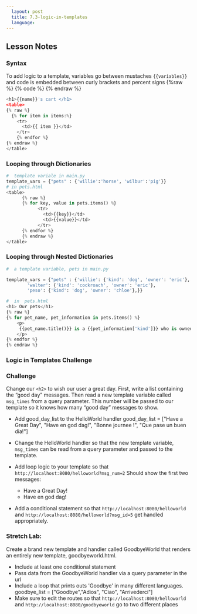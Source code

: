 ```yaml
---
  layout: post
  title: 7.3-logic-in-templates
  language:
---
```

##  Lesson Notes
### Syntax
To add logic to a template, variables go between mustaches `{{variables}}` and code is embedded between curly brackets and percent signs {%raw %} {% code %} {% endraw %}
```python
<h1>{{name}}'s cart </h1>
<table>
{% raw %}
  {% for item in items:%}
    <tr>
      <td>{{ item }}</td>
    </tr>
    {% endfor %}
{% endraw %}
</table>
```

###  Looping through Dictionaries
```python
#  template variale in main.py
template_vars = {"pets" : {'willie':'horse', 'wilbur':'pig'}}
# in pets.html
<table>
      {% raw %}
      {% for key, value in pets.items() %}
            <tr>
              <td>{{key}}</td>
              <td>{{value}}</td>
            </tr>
      {% endfor %}
      {% endraw %}
</table>

```
###  Looping through Nested Dictionaries
```python
#  a template variable, pets in main.py

template_vars = {"pets" : {'willie': {'kind': 'dog', 'owner': 'eric'},
        'walter': {'kind': 'cockroach', 'owner': 'eric'},
        'peso': {'kind': 'dog', 'owner': 'chloe'},}}

#  in  pets.html
<h1> Our pets</h1>
{% raw %}
{% for pet_name, pet_information in pets.items() %}
    <p>
     {{pet_name.title()}} is a {{pet_information['kind']}} who is owned by {{pet_information['owner']}}.
    </p>
{% endfor %}
{% endraw %}
```

### Logic in Templates Challenge
### Challenge
Change our `<h2>` to wish our user a great day. First, write a list containing the “good day” messages. Then read a new template variable called `msg_times` from a query parameter. This number will be passed to our template so it knows  how many “good day” messages to show.

* Add good_day_list to the HelloWorld handler
good_day_list = ["Have a Great Day", "Have en god dag!", "Bonne journee !", "Que pase un buen dia!"]

* Change the HelloWorld handler so that the new template variable, `msg_times` can be read from a query parameter and passed to the template.

* Add loop logic to your template so that
`http://localhost:8080/helloworld?msg_num=2`
  Should show the first two messages:
  * Have a Great Day!
  * Have en god dag!

* Add a conditional statement so that
`http://localhost:8080/helloworld`
and
`http://localhost:8080/helloworld?msg_id=5`
get handled appropriately.


###  Stretch Lab:
Create a brand new template and handler called GoodbyeWorld that renders an entirely new template, goodbyeworld.html.
* Include at least one conditional statement
* Pass data from the GoodbyeWorld handler via a query parameter in the url
* Include a loop that prints outs 'Goodbye' in many different languages. goodbye_list = ["Goodbye","Adios", "Ciao", "Arrivederci"]
* Make sure to edit the routes so that
`http://localhost:8080/helloworld`
and
`http://localhost:8080/goodbyeworld`
go to two different places
